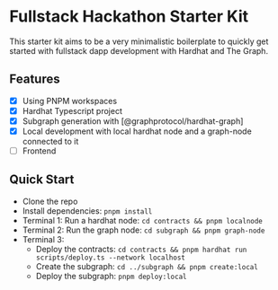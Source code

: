 # Fullstack Hackathon Starter Kit

This starter kit aims to be a very minimalistic boilerplate to quickly get started with fullstack dapp development with Hardhat and The Graph.

## Features

- [x] Using PNPM workspaces
- [x] Hardhat Typescript project
- [x] Subgraph generation with [@graphprotocol/hardhat-graph]
- [x] Local development with local hardhat node and a graph-node connected to it
- [ ] Frontend

## Quick Start

- Clone the repo
- Install dependencies: `pnpm install`
- Terminal 1: Run a hardhat node: `cd contracts && pnpm localnode`
- Terminal 2: Run the graph node: `cd subgraph && pnpm graph-node`
- Terminal 3:
  - Deploy the contracts: `cd contracts && pnpm hardhat run scripts/deploy.ts --network localhost`
  - Create the subgraph: `cd ../subgraph && pnpm create:local`
  - Deploy the subgraph: `pnpm deploy:local`
